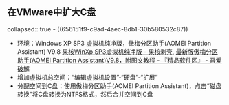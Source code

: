 ## 在VMware中扩大C盘
collapsed:: true
	- ((656151f9-c9ad-4aec-8db1-30b580532c87))
- 环境：Windows XP SP3 虚拟机纯净版，傲梅分区助手(AOMEI Partition Assistant) V9.8 [果核WinXp SP3虚拟机纯净版 - 果核剥壳](https://www.ghxi.com/ghxpxnj.html), [最新版傲梅分区助手(AOMEI Partition Assistant)V9.8，附图文教程 - 『精品软件区』 - 吾爱破解](https://www.52pojie.cn/thread-1755292-1-1.html)
- 增加虚拟机总空间：“编辑虚拟机设置”-“硬盘”-“扩展”
- 分配空间到C盘：使用傲梅分区助手(AOMEI Partition Assistant)，点击“磁盘转换”将C盘转换为NTFS格式，然后合并空间到C盘